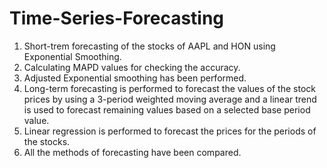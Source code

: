 # Time-Series-Forecasting
1. Short-trem forecasting of the stocks of AAPL and HON using Exponential Smoothing.
2. Calculating MAPD values for checking the accuracy.
3. Adjusted Exponential smoothing has been performed.
4. Long-term forecasting is performed to forecast the values of the stock prices by using a 3-period weighted moving average and a linear trend is used to forecast remaining values based on a selected base period value.
5. Linear regression is performed to forecast the prices for the periods of the stocks.
6. All the methods of forecasting have been compared.
